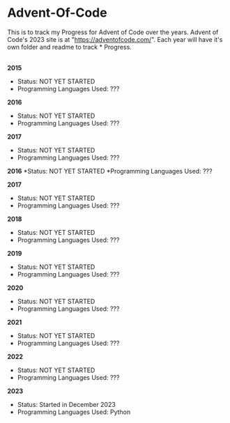 # Advent-Of-Code

This is to track my Progress for Advent of Code over the years. Advent of Code's 2023 site is at "https://adventofcode.com/". Each year will have it's own folder and readme to track * Progress.<br><br>

**2015**
* Status: NOT YET STARTED
* Programming Languages Used: ???

**2016**
* Status: NOT YET STARTED
* Programming Languages Used: ???

**2017**
* Status: NOT YET STARTED
* Programming Languages Used: ???

**2016**
*Status: NOT YET STARTED
*Programming Languages Used: ???

**2017**
* Status: NOT YET STARTED
* Programming Languages Used: ???

**2018**
* Status: NOT YET STARTED
* Programming Languages Used: ???

**2019**
* Status: NOT YET STARTED
* Programming Languages Used: ???

**2020**
* Status: NOT YET STARTED
* Programming Languages Used: ???

**2021**
* Status: NOT YET STARTED
* Programming Languages Used: ???

**2022**
* Status: NOT YET STARTED
* Programming Languages Used: ???

**2023**
* Status: Started in December 2023
* Programming Languages Used: Python